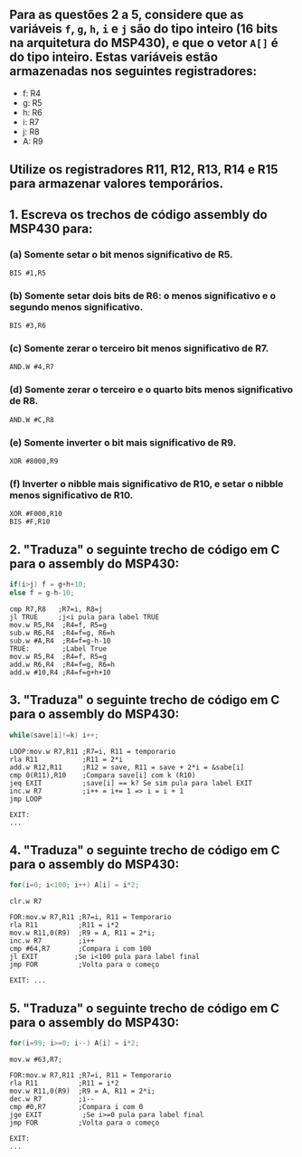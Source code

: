 ## Para as questões 2 a 5, considere que as variáveis `f`, `g`, `h`, `i` e `j` são do tipo inteiro (16 bits na arquitetura do MSP430), e que o vetor `A[]` é do tipo inteiro. Estas variáveis estão armazenadas nos seguintes registradores:
- f: R4
- g: R5
- h: R6
- i: R7
- j: R8
- A: R9
## Utilize os registradores R11, R12, R13, R14 e R15 para armazenar valores temporários.

## 1. Escreva os trechos de código assembly do MSP430 para:
###	(a) Somente setar o bit menos significativo de R5.
```
BIS #1,R5
```
###	(b) Somente setar dois bits de R6: o menos significativo e o segundo menos significativo.
```
BIS #3,R6
```
###	(c) Somente zerar o terceiro bit menos significativo de R7.
```
AND.W #4,R7
```
###	(d) Somente zerar o terceiro e o quarto bits menos significativo de R8.
```
AND.W #C,R8
```
###	(e) Somente inverter o bit mais significativo de R9.
```
XOR #8000,R9
```
###	(f) Inverter o nibble mais significativo de R10, e setar o nibble menos significativo de R10.
```
XOR #F000,R10
BIS #F,R10
```
## 2. "Traduza" o seguinte trecho de código em C para o assembly do MSP430:

```C
if(i>j) f = g+h+10;
else f = g-h-10;
```
```assembly
cmp R7,R8   ;R7=i, R8=j
jl TRUE     ;j<i pula para label TRUE
mov.w R5,R4  ;R4=f, R5=g
sub.w R6,R4  ;R4=f=g, R6=h
sub.w #A,R4  ;R4=f=g-h-10
TRUE:        ;Label True
mov.w R5,R4  ;R4=f, R5=g
add.w R6,R4  ;R4=f=g, R6=h
add.w #10,R4 ;R4=f=g+h+10
```


## 3. "Traduza" o seguinte trecho de código em C para o assembly do MSP430:

```C
while(save[i]!=k) i++;
```

```assembly
LOOP:mov.w R7,R11 ;R7=i, R11 = temporario
rla R11           ;R11 = 2*i
add.w R12,R11     ;R12 = save, R11 = save + 2*i = &sabe[i]
cmp 0(R11),R10    ;Compara save[i] com k (R10)
jeq EXIT          ;save[i] == k? Se sim pula para label EXIT
inc.w R7          ;i++ = i+= 1 => i = i + 1
jmp LOOP

EXIT:
...
```

## 4. "Traduza" o seguinte trecho de código em C para o assembly do MSP430:

```C
for(i=0; i<100; i++) A[i] = i*2;
```
```assembly
clr.w R7

FOR:mov.w R7,R11 ;R7=i, R11 = Temporario
rla R11          ;R11 = i*2
mov.w R11,0(R9)  ;R9 = A, R11 = 2*i;
inc.w R7         ;i++
cmp #64,R7       ;Compara i com 100
jl EXIT         ;Se i<100 pula para label final
jmp FOR          ;Volta para o começo

EXIT: ...
```


## 5. "Traduza" o seguinte trecho de código em C para o assembly do MSP430:

```C
for(i=99; i>=0; i--) A[i] = i*2;
```

```assembly
mov.w #63,R7;

FOR:mov.w R7,R11 ;R7=i, R11 = Temporario
rla R11          ;R11 = i*2
mov.w R11,0(R9)  ;R9 = A, R11 = 2*i;
dec.w R7         ;i--
cmp #0,R7        ;Compara i com 0
jge EXIT          ;Se i>=0 pula para label final
jmp FOR          ;Volta para o começo

EXIT:
...
```
